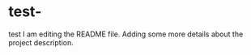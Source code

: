 
# test-
test
I am editing the README file. Adding some more details about the project description.

